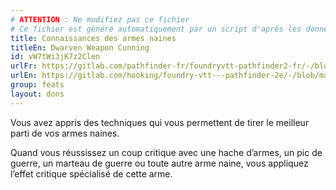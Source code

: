 ```yaml
---
# ATTENTION : Ne modifiez pas ce fichier
# Ce fichier est généré automatiquement par un script d'après les données du module Foundry VTT officiel et de sa traduction
title: Connaissances des armes naines
titleEn: Dwarven Weapon Cunning
id: vW7tWi3jK7z2Clen
urlFr: https://gitlab.com/pathfinder-fr/foundryvtt-pathfinder2-fr/-/blob/master/data/feats/vW7tWi3jK7z2Clen.htm
urlEn: https://gitlab.com/hooking/foundry-vtt---pathfinder-2e/-/blob/master/packs/data/feats.db/dwarven-weapon-cunning.json
group: feats
layout: dons
---
```

Vous avez appris des techniques qui vous permettent de tirer le meilleur parti de vos armes naines.

Quand vous réussissez un coup critique avec une hache d’armes, un pic de guerre, un marteau de guerre ou toute autre arme naine, vous appliquez l’effet critique spécialisé de cette arme.


